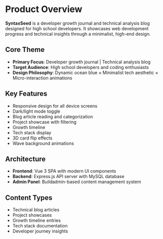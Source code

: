 # Product Overview

**SyntaxSeed** is a developer growth journal and technical analysis blog designed for high school developers. It showcases web development progress and technical insights through a minimalist, high-end design.

## Core Theme

- **Primary Focus**: Developer growth journal | Technical analysis blog
- **Target Audience**: High school developers and coding enthusiasts
- **Design Philosophy**: Dynamic ocean blue × Minimalist tech aesthetic × Micro-interaction animations

## Key Features

- Responsive design for all device screens
- Dark/light mode toggle
- Blog article reading and categorization
- Project showcase with filtering
- Growth timeline
- Tech stack display
- 3D card flip effects
- Wave background animations

## Architecture

- **Frontend**: Vue 3 SPA with modern UI components
- **Backend**: Express.js API server with MySQL database
- **Admin Panel**: Buildadmin-based content management system

## Content Types

- Technical blog articles
- Project showcases
- Growth timeline entries
- Tech stack documentation
- Developer journey insights
